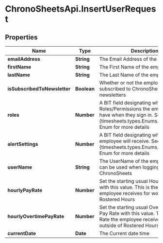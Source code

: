 # ChronoSheetsApi.InsertUserRequest

## Properties

Name | Type | Description | Notes
------------ | ------------- | ------------- | -------------
**emailAddress** | **String** | The Email Address of the employee | [optional] 
**firstName** | **String** | The First Name of the employee | [optional] 
**lastName** | **String** | The Last Name of the employee | [optional] 
**isSubscribedToNewsletter** | **Boolean** | Whether or not the employee is subscribed to ChronoSheets newsletters | [optional] 
**roles** | **Number** | A BIT field designating which Roles/Permissions the employee will have when they sign in.  See the {timesheets.types.Enums.UserRoles} Enum for more details | [optional] 
**alertSettings** | **Number** | A BIT field designating which Alerts the employee will receive.  See the {timesheets.types.Enums.AlertSettings} Enum for more details | [optional] 
**userName** | **String** | The UserName of the employee.  This can be used when logging into ChronoSheets | [optional] 
**hourlyPayRate** | **Number** | Set the starting usual Hourly Pay Rate with this value.  This is the Pay Rate the employee receives for working during Rostered Hours | [optional] 
**hourlyOvertimePayRate** | **Number** | Set the starting usual Overtime Hourly Pay Rate with this value.  This is the Pay Rate the employee receives for working outside of Rostered Hours | [optional] 
**currentDate** | **Date** | The Current date time | [optional] 


